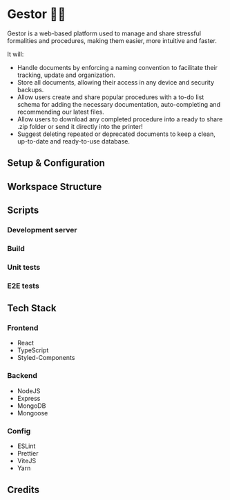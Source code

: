 # Gestor 🧑‍💼

Gestor is a web-based platform used to manage and share stressful formalities and procedures, making them easier, more intuitive and faster. 

It will:
  - Handle documents by enforcing a naming convention to facilitate their tracking, update and organization.
  - Store all documents, allowing their access in any device and security backups. 
  - Allow users create and share popular procedures with a to-do list schema for adding the necessary documentation, auto-completing and recommending our latest files. 
  - Allow users to download any completed procedure into a ready to share .zip folder or send it directly into the printer! 
  - Suggest deleting repeated or deprecated documents to keep a clean, up-to-date and ready-to-use database. 

## Setup & Configuration

## Workspace Structure

## Scripts

### Development server

### Build

### Unit tests

### E2E tests

## Tech Stack

  ### Frontend

  - React
  - TypeScript
  - Styled-Components

  ### Backend

  - NodeJS
  - Express
  - MongoDB
  - Mongoose

  ### Config

  - ESLint
  - Prettier
  - ViteJS
  - Yarn

## Credits

